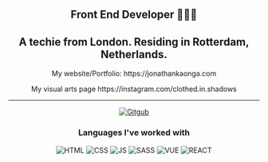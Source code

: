 <div align="center">
<h2>Front End Developer 👨🏿‍💻</h2>
<h2>
  A techie from London. Residing in Rotterdam, Netherlands.
</h2>
<p>My website/Portfolio: https://jonathankaonga.com</p>
<p>My visual arts page https://instagram.com/clothed.in.shadows</p>
</div>
<hr>
<p align="center">
 <a href="https://github.com/jonthedev"><img src="https://img.shields.io/badge/GitHub-100000?style=for-the-badge&logo=github&logoColor=white" alt="Gitgub"></a>
</p>

<h3 align="center">Languages I've worked with</h3>
<p align="center">
  <img src="https://img.shields.io/badge/HTML5-E34F26?style=for-the-badge&logo=html5&logoColor=white" alt="HTML">
  <img src="https://img.shields.io/badge/CSS-239120?&style=for-the-badge&logo=css3&logoColor=white" alt="CSS">
  <img src="https://img.shields.io/badge/JavaScript-323330?style=for-the-badge&logo=javascript&logoColor=F7DF1E" alt="JS">
  <img src="https://img.shields.io/badge/Sass-CC6699?style=for-the-badge&logo=sass&logoColor=white" alt="SASS">
  <img src="https://img.shields.io/badge/Vue-42b883?style=for-the-badge&logo=vue&logoColor=white" alt="VUE">
  <img src="https://img.shields.io/badge/React-00d8ff?style=for-the-badge&logo=react&logoColor=white" alt="REACT">
</p>
